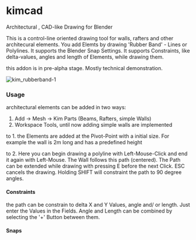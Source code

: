 # kimcad
Architectural , CAD-like Drawing for Blender

This is a control-line oriented drawing tool for walls, rafters and other architecural elements. You add Elemts by drawing 'Rubber Band' - Lines or Polylines. It supports the Blender Snap Settings.
It supports Constraints, like delta-values, angles and length of Elements, while drawing them.

this addon is in pre-alpha stage. Mostly technical demonstration.

![kim_rubberband-1](https://user-images.githubusercontent.com/130235043/230829473-55296643-305e-4eb2-8875-4ca57dce9603.jpg)


### Usage
architectural elements can be added in two ways:
1. Add -> Mesh -> Kim Parts (Beams, Rafters, simple Walls)
2. Workspace Tools, until now adding simple walls are implemented

to 1. the Elements are added at the Pivot-Point with a initial size. For example the wall is 2m long and has a predefined height

to 2.
Here you can begin drawing a polyline with Left-Mouse-Click and end it again with Left-Mouse. The Wall follows this path (centered). The Path can be extended while drawing with pressing E before the next Click. ESC cancels the drawing.
Holding SHIFT will constraint the path to 90 degree angles.

#### Constraints
the path can be constrain to delta X and Y Values, angle and/ or length. Just enter the Values in the Fields. Angle and Length can be combined by selecting the '+' Button between them.

#### Snaps
